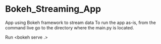 # Bokeh_Streaming_App
App using Bokeh framework to stream data
To run the app as-is, from the command live go to the directory where the main.py is located.

Run <bokeh serve .>
 

